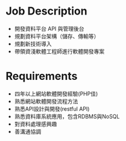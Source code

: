 # Job Description

* 開發資料平台 API 與管理後台
* 規劃資料平台架構（儲存、傳輸等） 
* 規劃新技術導入 
* 帶領資淺軟體工程師進行軟體開發專案

# Requirements
 
* 四年以上網站軟體開發經驗(PHP佳) 
* 熟悉網站軟體開發流程方法 
* 熟悉API設計與開發(restful API) 
* 熟悉資料庫系統應用，包含RDBMS與NoSQL 
* 對資料處理感興趣
* 善溝通協調 
